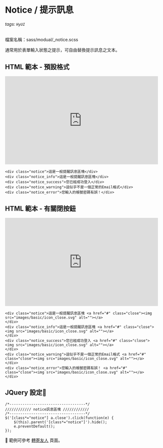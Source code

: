# Notice / 提示訊息

###### tags: `HyUI`

檔案名稱：sass/modual/\_notice.scss

通常用於表單輸入狀態之提示，可自由替換提示訊息之文本。

## HTML 範本 - 預設格式

<iframe height="290" style="width: 100%;" scrolling="no" title="Notice / 提示訊息" src="https://codepen.io/u00hyui/embed/rNyxZdv?height=265&theme-id=dark&default-tab=html,result" frameborder="no" loading="lazy" allowtransparency="true" allowfullscreen="true">
  See the Pen <a href='https://codepen.io/u00hyui/pen/rNyxZdv'>Notice / 提示訊息</a> by u00hyui
  (<a href='https://codepen.io/u00hyui'>@u00hyui</a>) on <a href='https://codepen.io'>CodePen</a>.
</iframe>

```htmlmixed=
<div class="notice">這是一般提醒訊息區塊</div>
<div class="notice_info">這是一般提醒訊息區塊</div>
<div class="notice_success">您已經成功登入</div>
<div class="notice_warning">這似乎不是一個正常的Email格式</div>
<div class="notice_error">您輸入的帳號密碼有誤！</div>
```

## HTML 範本 - 有關閉按鈕

<iframe height="290" style="width: 100%;" scrolling="no" title="Notice / 提示訊息- 有關閉按鈕" src="https://codepen.io/u00hyui/embed/wvJMEXz?height=265&theme-id=dark&default-tab=html,result" frameborder="no" loading="lazy" allowtransparency="true" allowfullscreen="true">
  See the Pen <a href='https://codepen.io/u00hyui/pen/wvJMEXz'>Notice / 提示訊息- 有關閉按鈕</a> by u00hyui
  (<a href='https://codepen.io/u00hyui'>@u00hyui</a>) on <a href='https://codepen.io'>CodePen</a>.
</iframe>

```htmlmixed=
<div class="notice">這是一般提醒訊息區塊 <a href="#" class="close"><img src="images/basic/icon_close.svg" alt=""></a>
</div>
<div class="notice_info">這是一般提醒訊息區塊 <a href="#" class="close"><img src="images/basic/icon_close.svg" alt=""></a>
</div>
<div class="notice_success">您已經成功登入 <a href="#" class="close"><img src="images/basic/icon_close.svg" alt=""></a>
</div>
<div class="notice_warning">這似乎不是一個正常的Email格式 <a href="#" class="close"><img src="images/basic/icon_close.svg" alt=""></a>
</div>
<div class="notice_error">您輸入的帳號密碼有誤！ <a href="#" class="close"><img src="images/basic/icon_close.svg" alt=""></a>
</div>
```

## JQuery 設定:round_pushpin:

```javascript=
/*-----------------------------------*/
//////////// notice訊息區塊 ////////////
/*-----------------------------------*/
$('[class*="notice"] a.close').click(function(e) {
    $(this).parent('[class*="notice"]').hide();
    e.preventDefault();
});
```

:link: 範例可參考 [轉寄友人](https://hywebu00.github.io/hyui_flex/fp_template.htm) 頁面。

<style>
.ui-infobar{
max-width:95%;
}
.markdown-body{
max-width:95%;
}
</style>
